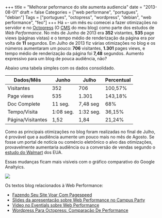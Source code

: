 +++
title = "Melhorar peformance do site aumenta audiencia"
date = "2013-08-01"
draft = false
Categories = ["web performane", "portugues", "debian"]
Tags = ["portugues", "octopress", "wordpress", "debian", "web performance", "feo"]
+++
Há +- um mês eu comecei a fazer otimizações no servidor e no
[Octopress](http://www.octopress.org) (O
[CMS](https://en.wikipedia.org/wiki/Content_management_system) do meu
blog) como parte dos estudos de *Web Performance*. No mês de Junho de
2013 era **352** vistantes, **535** page views (páginas vistas) e o
tempo médio de renderização da página era por volta de **11** segundos.
Em Julho de 2013 fiz várias otimizações no blog e os números aumentaram
um pouco: **706** visitantes, **1.301** pages views, e tempo médio de
renderização da página foi **7,48** segundos. Aumento expressivo para um
blog de pouca audiência, não?

Abaixo uma tabela simples com os dados consolidado.

| Dados/Mês         |   Junho     |  Julho      |  Percentual
| ----------------- | ----------- | ----------- | ------------
| Visitantes        |    352      |  706        | 100,57%
| Page views        |    535      |  1.301      |  143,18%
| Doc Complete      |   11 seg.   |  7,48 seg   |   68%
| Tempo/Visita      |   1:08 seg. | 1:32 seg.   |  36,15%
| Página/Visitantes |  1,52       |  1,84       |  21,24%



Como as principais otimizações no blog foram realizadas no final de
Julho, é provável que a audiência aumente um pouco mais no mês de
Agosto. Se fosse um portal de notícia ou comércio eletrônico o alvo das
otimizações, provavelmente aumentaria audiência ou a conversão de vendas
segundo o [estudo do Walmart](http://minus.com/msM8y8nyh#1e) dos EUA.

Essas mudanças ficam mais visíveis com o gráfico comparativo do Google
Analtyics.

![](/images/ga-comp.png)

Os textos blog relacionados à Web Performance:

-   [Fazendo Seu Site Voar Com
    Pagespeed](http://www.fernandoike.com/2013/07/30/melhorando-o-seu-site-com-pagespeed/)
-   [Slides da apresentação sobre Web Performance no Campus
    Party](http://www.slideshare.net/fernandoike/um-milhao-de-usurios-simultneos-16296913)
-   [Video no Eventials sobre Web
    Performance](http://www.fernandoike.com/2013/07/01/webinar-como-suportar-um-milhao-de-usuarios-simultaneos/)
-   [Wordpress Para Octopress: Comparação De
    Performance](http://www.fernandoike.com/2013/02/17/migrando-do-wordpress-para-octopress/)
